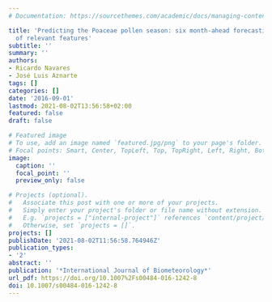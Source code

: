```yaml
---
# Documentation: https://sourcethemes.com/academic/docs/managing-content/

title: 'Predicting the Poaceae pollen season: six month-ahead forecasting and identification
  of relevant features'
subtitle: ''
summary: ''
authors:
- Ricardo Navares
- José Luis Aznarte
tags: []
categories: []
date: '2016-09-01'
lastmod: 2021-08-02T13:56:58+02:00
featured: false
draft: false

# Featured image
# To use, add an image named `featured.jpg/png` to your page's folder.
# Focal points: Smart, Center, TopLeft, Top, TopRight, Left, Right, BottomLeft, Bottom, BottomRight.
image:
  caption: ''
  focal_point: ''
  preview_only: false

# Projects (optional).
#   Associate this post with one or more of your projects.
#   Simply enter your project's folder or file name without extension.
#   E.g. `projects = ["internal-project"]` references `content/project/deep-learning/index.md`.
#   Otherwise, set `projects = []`.
projects: []
publishDate: '2021-08-02T11:56:58.764946Z'
publication_types:
- '2'
abstract: ''
publication: '*International Journal of Biometeorology*'
url_pdf: https://doi.org/10.1007%2Fs00484-016-1242-8
doi: 10.1007/s00484-016-1242-8
---
```

